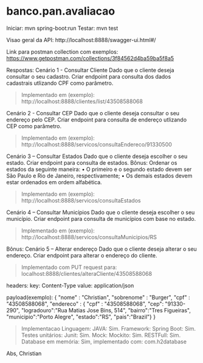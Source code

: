 # banco.pan.avaliacao
Iniciar:  mvn spring-boot:run
Testar: mvn test

Visao geral da API:
http://localhost:8888/swagger-ui.html#/

Link para postman collection com exemplos:
https://www.getpostman.com/collections/3f84562d4ba59ba5f8a5

Respostas:
Cenário 1 - Consultar Cliente
Dado que o cliente deseja consultar o seu cadastro.
Criar endpoint para consulta dos dados cadastrais utlizando CPF como parâmetro.
> Implementado em (exemplo):
> http://localhost:8888/clientes/list/43508588068


Cenário 2 - Consultar CEP
Dado que o cliente deseja consultar o seu endereço pelo CEP.
Criar endpoint para consulta de endereço utlizando CEP como parâmetro.
> Implementado em (exemplo):
> http://localhost:8888/servicos/consultaEndereco/91330500

Cenário 3 – Consultar Estados
Dado que o cliente deseja escolher o seu estado.
Criar endpoint para consulta de estados.
Bônus:
Ordenar os estados da seguinte maneira:
• O primeiro e o segundo estado devem ser São Paulo e Rio de Janeiro, respectivamente;
• Os demais estados devem estar ordenados em ordem alfabética.
> Implementado em (exemplo):
> http://localhost:8888/servicos/consultaEstados

Cenário 4 – Consultar Municípios
Dado que o cliente deseja escolher o seu município.
Criar endpoint para consulta de municípios com base no estado.
> Implementado em (exemplo):
> http://localhost:8888/servicos/consultaMunicipios/RS

Bônus:
Cenário 5 – Alterar endereço
Dado que o cliente deseja alterar o seu endereço.
Criar endpoint para alterar o endereço do cliente.

> Implementado com PUT request para:
> localhost:8888/clientes/alteraCliente/43508588068

headers:
key: Content-Type
value: application/json

payload(exemplo):
{
"nome" : "Christian",
"sobrenome" : "Burger",
"cpf" : "43508588068",
"endereco" : {
"cpf" : "43508588068",
"cep": "91330-290",
"logradouro":"Rua Matias Jose Bins, 514",
"bairro":"Tres Figueiras",
"municipio":"Porto Alegre",
"estado":"RS",
"pais":"Brazil"}
}

> Implementacao 
> Linguagem: JAVA: Sim.
> Framework: Spring Boot: Sim.
> Testes unitários: Junit: Sim.
> Mock: Mockito: Sim.
> RESTFull: Sim.
> Database em memória: Sim, implementado com: com.h2database

Abs,
Christian
